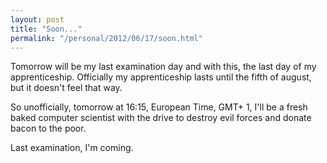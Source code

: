 ```yaml
---
layout: post
title: "Soon..."
permalink: "/personal/2012/06/17/soon.html"
---
```


Tomorrow will be my last examination day and with this, the last day of my apprenticeship. Officially my apprenticeship lasts until the fifth of august, but it doesn't feel that way.

So unofficially, tomorrow at 16:15, European Time, GMT+ 1, I'll be a fresh baked computer scientist with the drive to destroy evil forces and donate bacon to the poor.

Last examination, I'm coming.
